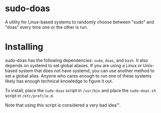 # sudo-doas
A utility for Linux-based systems to randomly choose between "sudo" and "doas" every time one or the other is run.

# Installing
sudo-doas has the following dependencies: `sudo`, `doas`, and `bash`. It also depends on systemd to set global aliases.
If you are using a Linux or Unix-based system that does not have systemd, you can use another method to set a global alias. Anyone who cares enough to run one of these systems likely has enough technical knowledge to figure it out.

To install, place the `sudo-doas` script in `/usr/bin` and place the `sudo-doas.sh` script in `/etc/profile.d`.



Note that using this script is considered a very bad idea™.
